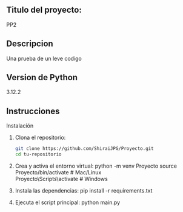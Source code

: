 ## Titulo del proyecto:
PP2

## Descripcion
Una prueba de un leve codigo

## Version de Python
3.12.2

## Instrucciones
Instalación  
1. Clona el repositorio:  
   ```sh
   git clone https://github.com/ShiraiJPG/Proyecto.git
   cd tu-repositorio

2. Crea y activa el entorno virtual:
python -m venv Proyecto
source Proyecto/bin/activate  # Mac/Linux  
Proyecto\Scripts\activate  # Windows  

3. Instala las dependencias:
pip install -r requirements.txt

4. Ejecuta el script principal:
python main.py



